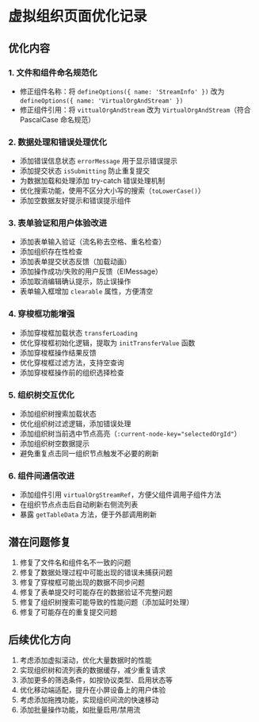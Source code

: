 # 虚拟组织页面优化记录

## 优化内容

### 1. 文件和组件命名规范化
- 修正组件名称：将 `defineOptions({ name: 'StreamInfo' })` 改为 `defineOptions({ name: 'VirtualOrgAndStream' })`
- 修正组件引用：将 `vittualOrgAndStream` 改为 `VirtualOrgAndStream`（符合 PascalCase 命名规范）

### 2. 数据处理和错误处理优化
- 添加错误信息状态 `errorMessage` 用于显示错误提示
- 添加提交状态 `isSubmitting` 防止重复提交
- 为数据加载和处理添加 try-catch 错误处理机制
- 优化搜索功能，使用不区分大小写的搜索（`toLowerCase()`）
- 添加空数据友好提示和错误提示组件

### 3. 表单验证和用户体验改进
- 添加表单输入验证（流名称去空格、重名检查）
- 添加组织存在性检查
- 添加表单提交状态反馈（加载动画）
- 添加操作成功/失败的用户反馈（ElMessage）
- 添加取消编辑确认提示，防止误操作
- 表单输入框增加 `clearable` 属性，方便清空

### 4. 穿梭框功能增强
- 添加穿梭框加载状态 `transferLoading`
- 优化穿梭框初始化逻辑，提取为 `initTransferValue` 函数
- 添加穿梭框操作结果反馈
- 优化穿梭框过滤方法，支持空查询
- 添加穿梭框操作前的组织选择检查

### 5. 组织树交互优化
- 添加组织树搜索加载状态
- 优化组织树过滤逻辑，添加错误处理
- 添加组织树当前选中节点高亮（`:current-node-key="selectedOrgId"`）
- 添加组织树空数据提示
- 避免重复点击同一组织节点触发不必要的刷新

### 6. 组件间通信改进
- 添加组件引用 `virtualOrgStreamRef`，方便父组件调用子组件方法
- 在组织节点点击后自动刷新右侧流列表
- 暴露 `getTableData` 方法，便于外部调用刷新

## 潜在问题修复
1. 修复了文件名和组件名不一致的问题
2. 修复了数据处理过程中可能出现的错误未捕获问题
3. 修复了穿梭框可能出现的数据不同步问题
4. 修复了表单提交时可能存在的数据验证不完整问题
5. 修复了组织树搜索可能导致的性能问题（添加延时处理）
6. 修复了可能存在的重复提交问题

## 后续优化方向
1. 考虑添加虚拟滚动，优化大量数据时的性能
2. 实现组织树和流列表的数据缓存，减少重复请求
3. 添加更多的筛选条件，如按协议类型、启用状态等
4. 优化移动端适配，提升在小屏设备上的用户体验
5. 考虑添加拖拽功能，实现组织间流的快速移动
6. 添加批量操作功能，如批量启用/禁用流 